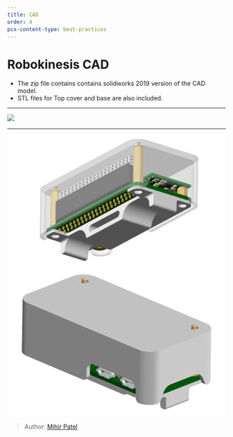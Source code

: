 ```yaml
---
title: CAD
order: 4
pcx-content-type: best-practices
---
```


# Robokinesis CAD
- The zip file contains contains solidworks 2019 version of the CAD model.
- STL files for Top cover and base are also included.

---
![](https://raw.githubusercontent.com/mihyr/robokinesis/main/media/rk.gif)

---
![](https://raw.githubusercontent.com/mihyr/robokinesis/main/media/cad_transparent1.png)
![](https://raw.githubusercontent.com/mihyr/robokinesis/main/media/cad1.png)

> Author: [Mihir Patel](https://github.com/mihyr)